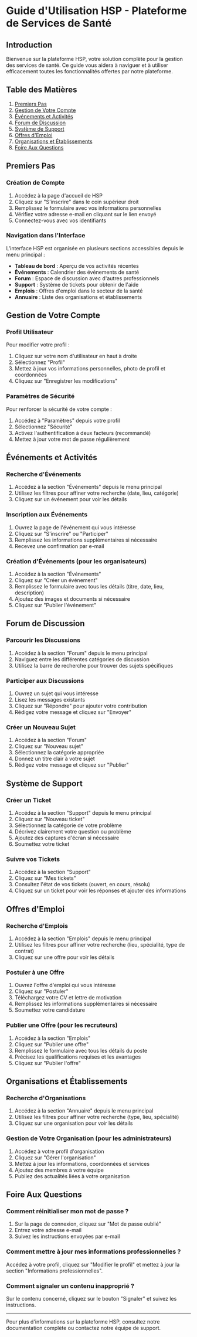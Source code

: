 # Guide d'Utilisation HSP - Plateforme de Services de Santé

## Introduction

Bienvenue sur la plateforme HSP, votre solution complète pour la gestion des services de santé. Ce guide vous aidera à naviguer et à utiliser efficacement toutes les fonctionnalités offertes par notre plateforme.

## Table des Matières

1. [Premiers Pas](#premiers-pas)
2. [Gestion de Votre Compte](#gestion-de-votre-compte)
3. [Événements et Activités](#événements-et-activités)
4. [Forum de Discussion](#forum-de-discussion)
5. [Système de Support](#système-de-support)
6. [Offres d'Emploi](#offres-demploi)
7. [Organisations et Établissements](#organisations-et-établissements)
8. [Foire Aux Questions](#foire-aux-questions)

## Premiers Pas

### Création de Compte

1. Accédez à la page d'accueil de HSP
2. Cliquez sur "S'inscrire" dans le coin supérieur droit
3. Remplissez le formulaire avec vos informations personnelles
4. Vérifiez votre adresse e-mail en cliquant sur le lien envoyé
5. Connectez-vous avec vos identifiants

### Navigation dans l'Interface

L'interface HSP est organisée en plusieurs sections accessibles depuis le menu principal :

- **Tableau de bord** : Aperçu de vos activités récentes
- **Événements** : Calendrier des événements de santé
- **Forum** : Espace de discussion avec d'autres professionnels
- **Support** : Système de tickets pour obtenir de l'aide
- **Emplois** : Offres d'emploi dans le secteur de la santé
- **Annuaire** : Liste des organisations et établissements

## Gestion de Votre Compte

### Profil Utilisateur

Pour modifier votre profil :
1. Cliquez sur votre nom d'utilisateur en haut à droite
2. Sélectionnez "Profil"
3. Mettez à jour vos informations personnelles, photo de profil et coordonnées
4. Cliquez sur "Enregistrer les modifications"

### Paramètres de Sécurité

Pour renforcer la sécurité de votre compte :
1. Accédez à "Paramètres" depuis votre profil
2. Sélectionnez "Sécurité"
3. Activez l'authentification à deux facteurs (recommandé)
4. Mettez à jour votre mot de passe régulièrement


## Événements et Activités

### Recherche d'Événements

1. Accédez à la section "Événements" depuis le menu principal
2. Utilisez les filtres pour affiner votre recherche (date, lieu, catégorie)
3. Cliquez sur un événement pour voir les détails

### Inscription aux Événements

1. Ouvrez la page de l'événement qui vous intéresse
2. Cliquez sur "S'inscrire" ou "Participer"
3. Remplissez les informations supplémentaires si nécessaire
4. Recevez une confirmation par e-mail

### Création d'Événements (pour les organisateurs)

1. Accédez à la section "Événements"
2. Cliquez sur "Créer un événement"
3. Remplissez le formulaire avec tous les détails (titre, date, lieu, description)
4. Ajoutez des images et documents si nécessaire
5. Cliquez sur "Publier l'événement"

## Forum de Discussion

### Parcourir les Discussions

1. Accédez à la section "Forum" depuis le menu principal
2. Naviguez entre les différentes catégories de discussion
3. Utilisez la barre de recherche pour trouver des sujets spécifiques

### Participer aux Discussions

1. Ouvrez un sujet qui vous intéresse
2. Lisez les messages existants
3. Cliquez sur "Répondre" pour ajouter votre contribution
4. Rédigez votre message et cliquez sur "Envoyer"

### Créer un Nouveau Sujet

1. Accédez à la section "Forum"
2. Cliquez sur "Nouveau sujet"
3. Sélectionnez la catégorie appropriée
4. Donnez un titre clair à votre sujet
5. Rédigez votre message et cliquez sur "Publier"

## Système de Support

### Créer un Ticket

1. Accédez à la section "Support" depuis le menu principal
2. Cliquez sur "Nouveau ticket"
3. Sélectionnez la catégorie de votre problème
4. Décrivez clairement votre question ou problème
5. Ajoutez des captures d'écran si nécessaire
6. Soumettez votre ticket

### Suivre vos Tickets

1. Accédez à la section "Support"
2. Cliquez sur "Mes tickets"
3. Consultez l'état de vos tickets (ouvert, en cours, résolu)
4. Cliquez sur un ticket pour voir les réponses et ajouter des informations

## Offres d'Emploi

### Recherche d'Emplois

1. Accédez à la section "Emplois" depuis le menu principal
2. Utilisez les filtres pour affiner votre recherche (lieu, spécialité, type de contrat)
3. Cliquez sur une offre pour voir les détails

### Postuler à une Offre

1. Ouvrez l'offre d'emploi qui vous intéresse
2. Cliquez sur "Postuler"
3. Téléchargez votre CV et lettre de motivation
4. Remplissez les informations supplémentaires si nécessaire
5. Soumettez votre candidature

### Publier une Offre (pour les recruteurs)

1. Accédez à la section "Emplois"
2. Cliquez sur "Publier une offre"
3. Remplissez le formulaire avec tous les détails du poste
4. Précisez les qualifications requises et les avantages
5. Cliquez sur "Publier l'offre"

## Organisations et Établissements

### Recherche d'Organisations

1. Accédez à la section "Annuaire" depuis le menu principal
2. Utilisez les filtres pour affiner votre recherche (type, lieu, spécialité)
3. Cliquez sur une organisation pour voir les détails

### Gestion de Votre Organisation (pour les administrateurs)

1. Accédez à votre profil d'organisation
2. Cliquez sur "Gérer l'organisation"
3. Mettez à jour les informations, coordonnées et services
4. Ajoutez des membres à votre équipe
5. Publiez des actualités liées à votre organisation

## Foire Aux Questions

### Comment réinitialiser mon mot de passe ?
1. Sur la page de connexion, cliquez sur "Mot de passe oublié"
2. Entrez votre adresse e-mail
3. Suivez les instructions envoyées par e-mail


### Comment mettre à jour mes informations professionnelles ?
Accédez à votre profil, cliquez sur "Modifier le profil" et mettez à jour la section "Informations professionnelles".

### Comment signaler un contenu inapproprié ?
Sur le contenu concerné, cliquez sur le bouton "Signaler" et suivez les instructions.

---

Pour plus d'informations sur la plateforme HSP, consultez notre documentation complète ou contactez notre équipe de support.
